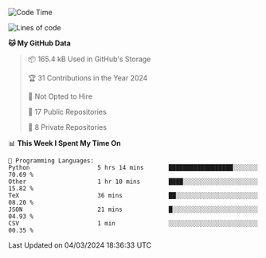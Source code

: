 <!--START_SECTION:waka-->
![Code Time](http://img.shields.io/badge/Code%20Time-855%20hrs%2025%20mins-blue)

![Lines of code](https://img.shields.io/badge/From%20Hello%20World%20I%27ve%20Written-205.8%20thousand%20lines%20of%20code-blue)

**🐱 My GitHub Data** 

> 📦 165.4 kB Used in GitHub's Storage 
 > 
> 🏆 31 Contributions in the Year 2024
 > 
> 🚫 Not Opted to Hire
 > 
> 📜 17 Public Repositories 
 > 
> 🔑 8 Private Repositories 
 > 
📊 **This Week I Spent My Time On** 

```text
💬 Programming Languages: 
Python                   5 hrs 14 mins       ██████████████████░░░░░░░   70.69 % 
Other                    1 hr 10 mins        ████░░░░░░░░░░░░░░░░░░░░░   15.82 % 
TeX                      36 mins             ██░░░░░░░░░░░░░░░░░░░░░░░   08.20 % 
JSON                     21 mins             █░░░░░░░░░░░░░░░░░░░░░░░░   04.93 % 
CSV                      1 min               ░░░░░░░░░░░░░░░░░░░░░░░░░   00.35 % 
```


 Last Updated on 04/03/2024 18:36:33 UTC
<!--END_SECTION:waka-->
